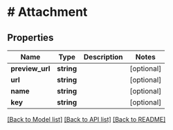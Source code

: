 # # Attachment

## Properties

Name | Type | Description | Notes
------------ | ------------- | ------------- | -------------
**preview_url** | **string** |  | [optional]
**url** | **string** |  | [optional]
**name** | **string** |  | [optional]
**key** | **string** |  | [optional]

[[Back to Model list]](../../README.md#models) [[Back to API list]](../../README.md#endpoints) [[Back to README]](../../README.md)
